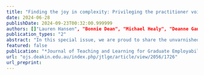 ```yaml
---
title: "Finding the joy in complexity: Privileging the practitioner voice in graduate employability"
date: 2024-06-28
publishDate: 2024-09-23T00:32:00.999999
authors: []"Lauren Hansen", "Bonnie Dean", "Michael Healy", "Deanne Gannaway", "Barbie Panther", "Jamie Mustard"]
publication_types: "2"
abstract: "In this special issue, we are proud to share the unvarnished stories, practical strategies, and insightful provocations from the people who answer the phone when things go wrong on placement, who bear witness to another rejected application and fight for recognition of their contribution to teaching and learning. We have used the term graduate employability practitionerto reflect the diversity of roles contributing to student success in various ways. This term extends the practice beyond work-integrated and career development learning in the curriculum or the role of the career service. This term highlights the collective responsibility of all teaching and student support staff to help students recognise the capabilities they develop through their learning journey (Smith et al., 2018). Moreover, we have a collective obligation to elevate and celebrate quality practice".
featured: false
publication: "*Journal of Teaching and Learning for Graduate Employability*"
url: "ojs.deakin.edu.au/index.php/jtlge/article/view/2056/1726"
url_preprint:
---
```

